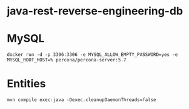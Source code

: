 # java-rest-reverse-engineering-db



# MySQL

    docker run -d -p 3306:3306 -e MYSQL_ALLOW_EMPTY_PASSWORD=yes -e MYSQL_ROOT_HOST=% percona/percona-server:5.7
    
    
# Entities

    mvn compile exec:java -Dexec.cleanupDaemonThreads=false